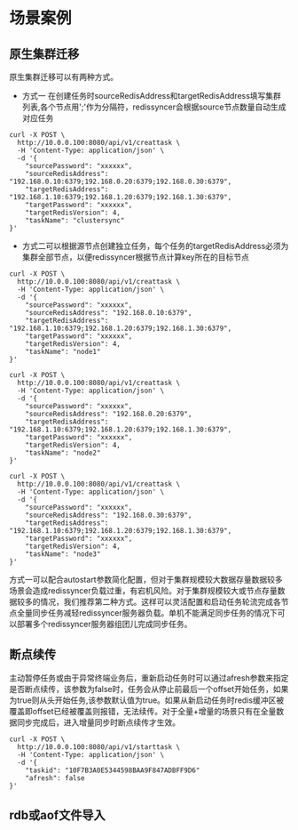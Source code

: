 # 场景案例
## 原生集群迁移
原生集群迁移可以有两种方式。
* 方式一
在创建任务时sourceRedisAddress和targetRedisAddress填写集群列表,各个节点用';'作为分隔符，redissyncer会根据source节点数量自动生成对应任务
```shell script
curl -X POST \
  http://10.0.0.100:8080/api/v1/creattask \
  -H 'Content-Type: application/json' \
  -d '{
    "sourcePassword": "xxxxxx",
    "sourceRedisAddress": "192.168.0.10:6379;192.168.0.20:6379;192.168.0.30:6379",
    "targetRedisAddress": "192.168.1.10:6379;192.168.1.20:6379;192.168.1.30:6379",
    "targetPassword": "xxxxxx",
    "targetRedisVersion": 4,
    "taskName": "clustersync"
}'
```
* 方式二可以根据源节点创建独立任务，每个任务的targetRedisAddress必须为集群全部节点，以便redissyncer根据节点计算key所在的目标节点
```shell script
curl -X POST \
  http://10.0.0.100:8080/api/v1/creattask \
  -H 'Content-Type: application/json' \
  -d '{
    "sourcePassword": "xxxxxx",
    "sourceRedisAddress": "192.168.0.10:6379",
    "targetRedisAddress": "192.168.1.10:6379;192.168.1.20:6379;192.168.1.30:6379",
    "targetPassword": "xxxxxx",
    "targetRedisVersion": 4,
    "taskName": "node1"
}'
```

```shell script
curl -X POST \
  http://10.0.0.100:8080/api/v1/creattask \
  -H 'Content-Type: application/json' \
  -d '{
    "sourcePassword": "xxxxxx",
    "sourceRedisAddress": "192.168.0.20:6379",
    "targetRedisAddress": "192.168.1.10:6379;192.168.1.20:6379;192.168.1.30:6379",
    "targetPassword": "xxxxxx",
    "targetRedisVersion": 4,
    "taskName": "node2"
}'
```

```shell script
curl -X POST \
  http://10.0.0.100:8080/api/v1/creattask \
  -H 'Content-Type: application/json' \
  -d '{
    "sourcePassword": "xxxxxx",
    "sourceRedisAddress": "192.168.0.30:6379",
    "targetRedisAddress": "192.168.1.10:6379;192.168.1.20:6379;192.168.1.30:6379",
    "targetPassword": "xxxxxx",
    "targetRedisVersion": 4,
    "taskName": "node3"
}'
```

方式一可以配合autostart参数简化配置，但对于集群规模较大数据存量数据较多场景会造成redissyncer负载过重，有宕机风险。对于集群规模较大或节点存量数据较多的情况，我们推荐第二种方式。这样可以灵活配置和启动任务轮流完成各节点全量同步任务减轻redissyncer服务器负载。单机不能满足同步任务的情况下可以部署多个redissyncer服务器组团儿完成同步任务。


## 断点续传
主动暂停任务或由于异常终端业务后，重新启动任务时可以通过afresh参数来指定是否断点续传，该参数为false时，任务会从停止前最后一个offset开始任务，如果为true则从头开始任务,该参数默认值为true。如果从新启动任务时redis缓冲区被覆盖即offset已经被覆盖则报错，无法续传。对于全量+增量的场景只有在全量数据同步完成后，进入增量同步时断点续传才生效。

```shell script
curl -X POST \
  http://10.0.0.100:8080/api/v1/starttask \
  -H 'Content-Type: application/json' \
  -d '{
    "taskid": "10F7B3A0E5344598BAA9F847ADBFF9D6"
    "afresh": false
}'
```

## rdb或aof文件导入